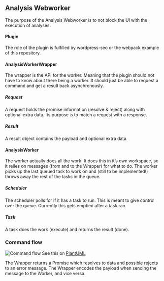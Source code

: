 ## Analysis Webworker
The purpose of the Analysis Webworker is to not block the UI with the execution of analyses.

#### Plugin
The role of the plugin is fulfilled by wordpress-seo or the webpack example of this repository.

#### AnalysisWorkerWrapper
The wrapper is the API for the worker. Meaning that the plugin should not have to know about there being a worker. It should just be able to request a command and get a result back asynchronously.

##### Request
A request holds the promise information (resolve & reject) along with optional extra data. Its purpose is to match a request with a response.

##### Result
A result object contains the payload and optional extra data. 

#### AnalysisWorker
The worker actually does all the work. It does this in it’s own workspace, so it relies on messages (from and to the Wrapper) for what to do. The worker picks up the last queued task to work on and (still to be implemented!) throws away the rest of the tasks in the queue.

##### Scheduler
The scheduler polls for if it has a task to run. This is meant to give control over the queue. Currently this gets emptied after a task ran.

##### Task
A task does the work (execute) and returns the result (done).

### Command flow

![Command flow](http://www.plantuml.com/plantuml/png/VP3FIiOm4CJlVOezLcXzW1wa1o_UYWgUbsQjeJ79bpyVLF7TtQqXH0Hlk-nl9fEPOyAGyhlf5fCtRM6yWvU0tbEO02sQuuDwM91tkEdA1SQMMWDXeaUwP8hfGVKDnfGB-oyhhGRu12-60wpElkej1qpQMVYI5qvUb4_h6wbiH1pBsBDIzCMi3lVEykBnC0xLQLF5ulICSMyI58ufEVmDANObQA2OJQgnQZd_myttVqgTeBHpoumpLnPKU2QhkFvl)
See this on [PlantUML](http://www.plantuml.com/plantuml/uml/VP3FIiOm4CJlVOezLcXzW1wa1o_UYWgUbsQjeJ79bpyVLF7TtQqXH0Hlk-nl9fEPOyAGyhlf5fCtRM6yWvU0tbEO02sQuuDwM91tkEdA1SQMMWDXeaUwP8hfGVKDnfGB-oyhhGRu12-60wpElkej1qpQMVYI5qvUb4_h6wbiH1pBsBDIzCMi3lVEykBnC0xLQLF5ulICSMyI58ufEVmDANObQA2OJQgnQZd_myttVqgTeBHpoumpLnPKU2QhkFvl)

The Wrapper returns a Promise which resolves to data and possible rejects to an error message.
The Wrapper encodes the payload when sending the message to the Worker, and vice versa.
